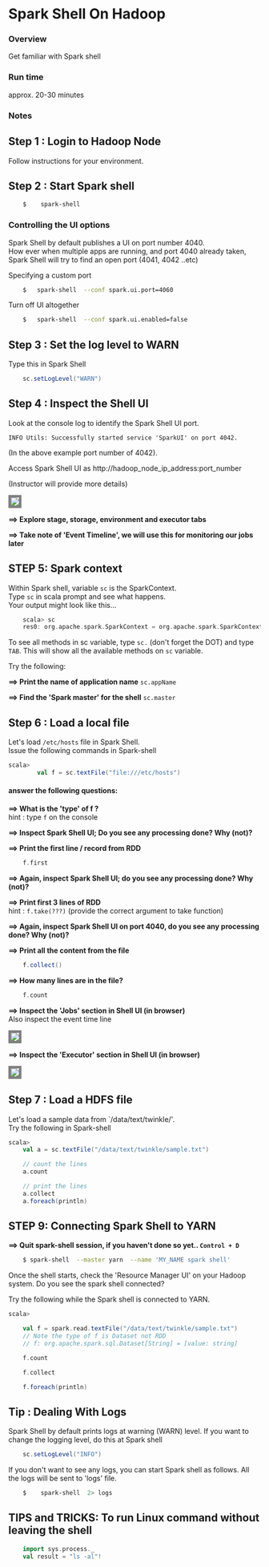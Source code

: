 # Spark Shell On Hadoop

### Overview
Get familiar with Spark shell  

### Run time
approx. 20-30 minutes

### Notes

## Step 1 : Login to Hadoop Node
Follow instructions for your environment.

## Step 2 : Start Spark shell

```bash
    $    spark-shell
```

### Controlling the UI options
Spark Shell by default publishes a UI on port number 4040.  
How ever when multiple apps are running, and port 4040 already taken, Spark Shell will try to find an open port (4041, 4042 ..etc)

Specifying a custom port
```bash
    $   spark-shell  --conf spark.ui.port=4060
```

Turn off UI altogether  
```bash
    $   spark-shell  --conf spark.ui.enabled=false
```

## Step 3 : Set the log level to WARN
Type this in Spark Shell
```scala
    sc.setLogLevel("WARN")
```

## Step 4 : Inspect the Shell UI
Look at the console log to identify the Spark Shell UI port.

```console
INFO Utils: Successfully started service 'SparkUI' on port 4042.
```

(In the above example port number of 4042).   

Access Spark Shell UI as http://hadoop_node_ip_address:port_number  

(Instructor will provide more details)


<img src="../assets/images/2a.png" style="border: 5px solid grey ; max-width:100%;" />

**==> Explore stage, storage, environment and executor tabs**

**==> Take note of 'Event Timeline', we will use this for monitoring our jobs later**

## STEP 5: Spark context
Within Spark  shell,  variable `sc` is the SparkContext.  
Type `sc` in scala prompt and see what happens.  
Your output might look like this...

```scala
    scala> sc
    res0: org.apache.spark.SparkContext = org.apache.spark.SparkContext@5019fb90
```

To see all methods in sc variable, type `sc.` (don't forget the DOT)  and type `TAB`. This will show all the available methods on `sc` variable.

Try the following:

**==> Print the name of application name**
`sc.appName`

**==> Find the 'Spark master' for the shell**
`sc.master`


## Step 6 : Load a local file
Let's load  `/etc/hosts` file in Spark Shell.  
Issue the following commands in Spark-shell

```scala
scala>
        val f = sc.textFile("file:///etc/hosts")
```

#### answer the following questions:

**==> What is the 'type' of f ?**   
hint : type `f` on the console

**==> Inspect Spark Shell UI;  Do you see any processing done?  Why (not)?**

**==> Print the first line / record from RDD**  
```scala
    f.first
```

**==> Again, inspect Spark Shell UI;  do you see any processing done?  Why (not)?**

**==> Print first 3 lines of RDD**  
hint : `f.take(???)`  (provide the correct argument to take function)

**==> Again, inspect Spark Shell UI on port 4040, do you see any processing done?  Why (not)?**

**==> Print all the content from the file**  
```scala
    f.collect()
```

**==> How many lines are in the file?**  
```scala
    f.count
```

**==> Inspect the 'Jobs' section in Shell UI (in browser)**  
Also inspect the event time line

<img src="../assets/images/2b.png" style="border: 5px solid grey; max-width:100%;" />

**==> Inspect the 'Executor' section in Shell UI (in browser)**

<img src="../assets/images/2c.png" style="border: 5px solid grey; max-width:100%;" />


## Step 7 : Load a HDFS file
Let's load  a sample data from `/data/text/twinkle/'.  
Try the following in Spark-shell

```scala
scala>
    val a = sc.textFile("/data/text/twinkle/sample.txt")

    // count the lines
    a.count

    // print the lines
    a.collect
    a.foreach(println)
```


## STEP 9:  Connecting Spark Shell to YARN

**==> Quit spark-shell session, if you haven't done so yet.. `Control + D`**  

```bash
    $ spark-shell  --master yarn  --name 'MY_NAME spark shell'
```

Once the shell starts, check the 'Resource Manager UI' on your Hadoop system.  Do you see the spark shell connected?

Try the following while the Spark shell is connected to YARN.
```scala
scala>

    val f = spark.read.textFile("/data/text/twinkle/sample.txt")
    // Note the type of f is Dataset not RDD
    // f: org.apache.spark.sql.Dataset[String] = [value: string]

    f.count

    f.collect

    f.foreach(println)
```

## Tip : Dealing With Logs
Spark Shell by default prints logs at warning (WARN) level.  If you want to change the logging level, do this at Spark shell
```scala
    sc.setLogLevel("INFO")
```

If you don't want to see any logs, you can start Spark shell as follows.  All the logs will be sent to 'logs' file.
```bash
    $    spark-shell  2> logs
```


## TIPS and TRICKS: To run Linux command without leaving the shell

```scala
    import sys.process._
    val result = "ls -al"!
```
